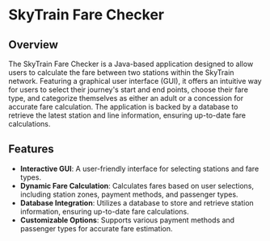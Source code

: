 # SkyTrain Fare Checker

## Overview

The SkyTrain Fare Checker is a Java-based application designed to allow users to calculate the fare between two stations within the SkyTrain network. Featuring a graphical user interface (GUI), it offers an intuitive way for users to select their journey's start and end points, choose their fare type, and categorize themselves as either an adult or a concession for accurate fare calculation. The application is backed by a database to retrieve the latest station and line information, ensuring up-to-date fare calculations.

## Features


- **Interactive GUI**: A user-friendly interface for selecting stations and fare types.
- **Dynamic Fare Calculation**: Calculates fares based on user selections, including station zones, payment methods, and passenger types.
- **Database Integration**: Utilizes a database to store and retrieve station information, ensuring up-to-date fare calculations.
- **Customizable Options**: Supports various payment methods and passenger types for accurate fare estimation.
